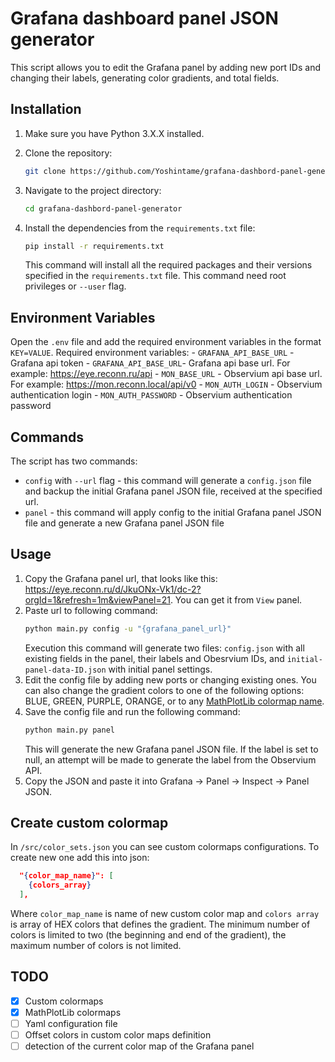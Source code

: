 # Grafana dashboard panel JSON generator

This script allows you to edit the Grafana panel by adding new port IDs and changing their labels, generating color gradients, and total fields.

## Installation

1. Make sure you have Python 3.X.X installed.

2. Clone the repository:
    ```bash
    git clone https://github.com/Yoshintame/grafana-dashbord-panel-generator.git
    ```
3. Navigate to the project directory:
    ```bash
    cd grafana-dashbord-panel-generator
    ```
4. Install the dependencies from the `requirements.txt` file:
    ```bash
    pip install -r requirements.txt
    ```
   This command will install all the required packages and their versions specified in the `requirements.txt` file. This command need root privileges or ```--user``` flag.

## Environment Variables
Open the `.env` file and add the required environment variables in the format `KEY=VALUE`. Required environment variables:
    - ```GRAFANA_API_BASE_URL``` - Grafana api token
    - ```GRAFANA_API_BASE_URL```- Grafana api base url. For example: https://eye.reconn.ru/api
    - ```MON_BASE_URL``` - Observium api base url. For example: https://mon.reconn.local/api/v0
    - ```MON_AUTH_LOGIN``` - Observium authentication login
    - ```MON_AUTH_PASSWORD``` - Observium authentication password

## Commands
The script has two commands:
- ```config``` with ```--url``` flag - this command will generate a ```config.json``` file and backup the initial Grafana panel JSON file, received at the specified url.
- ```panel``` - this command will apply config to the initial Grafana panel JSON file and generate a new Grafana panel JSON file

## Usage
1. Copy the Grafana panel url, that looks like this:
https://eye.reconn.ru/d/JkuONx-Vk1/dc-2?orgId=1&refresh=1m&viewPanel=21.
You can get it from ```View``` panel.
2. Paste url to following command:
    ```bash
    python main.py config -u "{grafana_panel_url}"
    ```
    Execution this command will generate two files: ```config.json``` with all existing fields in the panel, their labels and Obesrvium IDs, and ```initial-panel-data-ID.json``` with initial panel settings.
3. Edit the config file by adding new ports or changing existing ones. You can also change the gradient colors to one of the following options: BLUE, GREEN, PURPLE, ORANGE, or to any [MathPlotLib colormap name](https://matplotlib.org/stable/tutorials/colors/colormaps.html#lightness-of-matplotlib-colormaps).
4. Save the config file and run the following command:
    ``` bash
    python main.py panel
    ```
    This will generate the new Grafana panel JSON file. If the label is set to null, an attempt will be made to generate the label from the Observium API.
5. Copy the JSON and paste it into Grafana -> Panel -> Inspect -> Panel JSON.
## Create custom colormap
In ```/src/color_sets.json``` you can see custom colormaps configurations.
To create new one add this into json:
```json
  "{color_map_name}": [
    {colors_array}
  ],
```

Where ```color_map_name``` is name of new custom color map and ```colors array``` is array of HEX colors that defines the gradient. The minimum number of colors is limited to two (the beginning and end of the gradient), the maximum number of colors is not limited.

## TODO
- [X] Custom colormaps
- [X] MathPlotLib colormaps
- [ ] Yaml configuration file
- [ ] Offset colors in custom color maps definition 
- [ ] detection of the current color map of the Grafana panel